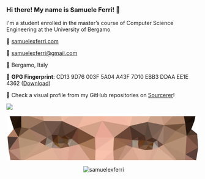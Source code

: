 ### Hi there! My name is Samuele Ferri! 👋

I'm a student enrolled in the master’s course of Computer Science Engineering at the University of Bergamo

:compass: [samuelexferri.com](https://www.samuelexferri.com)

:email: [samuelexferri@gmail.com](mailto:samuelexferri@gmail.com)

:round_pushpin: Bergamo, Italy

:key: **GPG Fingerprint**: CD13 9D76 003F 5A04 A43F 7D10 EBB3 DDAA EE1E 4362 ([Download](https://samuelexferri.com/CD139D76003F5A04A43F7D10EBB3DDAAEE1E4362.asc))

:rainbow: Check a visual profile from my GitHub repositories on [Sourcerer](https://sourcerer.io/samuelexferri)!

![](https://komarev.com/ghpvc/?username=samuelexferri&style=flat-square)

<p align='center'><img width=500 align='center' src="https://github.com/samuelexferri/samuelexferri/raw/master/images/eyes.png"></p>

<p align='center'>&nbsp;<img width=450 align="center" src="https://github-readme-stats.vercel.app/api?username=samuelexferri&show_icons=true" alt="samuelexferri"/></p>
